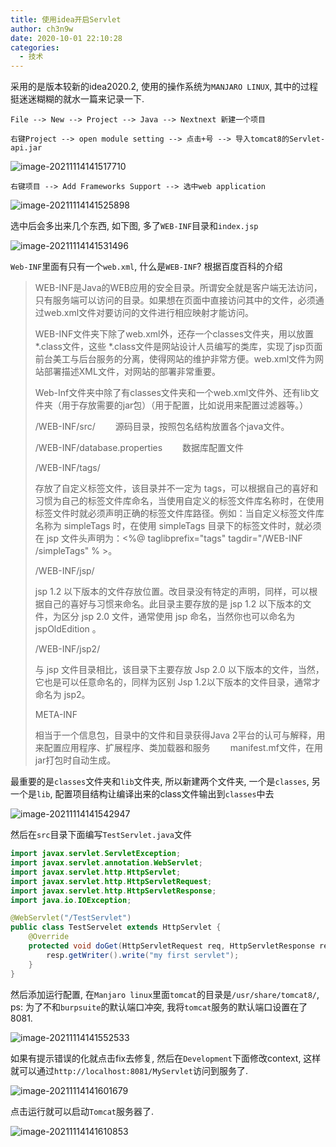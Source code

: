 ```yaml
---
title: 使用idea开启Servlet
author: ch3n9w
date: 2020-10-01 22:10:28
categories:
  - 技术
---
```


采用的是版本较新的idea2020.2, 使用的操作系统为``MANJARO LINUX``, 其中的过程挺迷迷糊糊的就水一篇来记录一下. 

```
File --> New --> Project --> Java --> Nextnext 新建一个项目
```

```
右键Project --> open module setting --> 点击+号 --> 导入tomcat8的Servlet-api.jar 
```

![image-20211114141517710](image-20211114141517710.png)

```
右键项目 --> Add Frameworks Support --> 选中web application
```

![image-20211114141525898](image-20211114141525898.png)

选中后会多出来几个东西, 如下图, 多了``WEB-INF``目录和``index.jsp``

![image-20211114141531496](image-20211114141531496.png)

``Web-INF``里面有只有一个``web.xml``, 什么是``WEB-INF``? 根据百度百科的介绍

> WEB-INF是Java的WEB应用的安全目录。所谓安全就是客户端无法访问，只有服务端可以访问的目录。如果想在页面中直接访问其中的文件，必须通过web.xml文件对要访问的文件进行相应映射才能访问。
>
> WEB-INF文件夹下除了web.xml外，还存一个classes文件夹，用以放置 *.class文件，这些 *.class文件是网站设计人员编写的类库，实现了jsp页面前台美工与后台服务的分离，使得网站的维护非常方便。web.xml文件为网站部署描述XML文件，对网站的部署非常重要。
>
> Web-Inf文件夹中除了有classes文件夹和一个web.xml文件外、还有lib文件夹（用于存放需要的jar包）（用于配置，比如说用来配置过滤器等。）
>
> /WEB-INF/src/
> 　　源码目录，按照包名结构放置各个java文件。
>
> /WEB-INF/database.properties
> 　　数据库配置文件
>
> /WEB-INF/tags/
>
> 存放了自定义标签文件，该目录并不一定为 tags，可以根据自己的喜好和习惯为自己的标签文件库命名，当使用自定义的标签文件库名称时，在使用标签文件时就必须声明正确的标签文件库路径。例如：当自定义标签文件库名称为 simpleTags 时，在使用 simpleTags 目录下的标签文件时，就必须在 jsp 文件头声明为：<%@ taglibprefix="tags" tagdir="/WEB-INF /simpleTags" % >。
>
> /WEB-INF/jsp/
>
> jsp 1.2 以下版本的文件存放位置。改目录没有特定的声明，同样，可以根据自己的喜好与习惯来命名。此目录主要存放的是 jsp 1.2 以下版本的文件，为区分 jsp 2.0 文件，通常使用 jsp 命名，当然你也可以命名为 jspOldEdition 。
>
> /WEB-INF/jsp2/
>
> 与 jsp 文件目录相比，该目录下主要存放 Jsp 2.0 以下版本的文件，当然，它也是可以任意命名的，同样为区别 Jsp 1.2以下版本的文件目录，通常才命名为 jsp2。
>
> META-INF
>
> 相当于一个信息包，目录中的文件和目录获得Java 2平台的认可与解释，用来配置应用程序、扩展程序、类加载器和服务
> 　　manifest.mf文件，在用jar打包时自动生成。

最重要的是``classes``文件夹和``lib``文件夹, 所以新建两个文件夹, 一个是``classes``,  另一个是``lib``, 配置项目结构让编译出来的class文件输出到``classes``中去

![image-20211114141542947](image-20211114141542947.png)

然后在``src``目录下面编写``TestServlet.java``文件

```java
import javax.servlet.ServletException;
import javax.servlet.annotation.WebServlet;
import javax.servlet.http.HttpServlet;
import javax.servlet.http.HttpServletRequest;
import javax.servlet.http.HttpServletResponse;
import java.io.IOException;

@WebServlet("/TestServlet")
public class TestServelet extends HttpServlet {
    @Override
    protected void doGet(HttpServletRequest req, HttpServletResponse resp) throws IOException, ServletException {
        resp.getWriter().write("my first servlet");
    }
}

```

然后添加运行配置, 在``Manjaro linux``里面``tomcat``的目录是``/usr/share/tomcat8/``, ps: 为了不和``burpsuite``的默认端口冲突, 我将``tomcat``服务的默认端口设置在了8081.

![image-20211114141552533](image-20211114141552533.png)

如果有提示错误的化就点击fix去修复, 然后在``Development``下面修改context, 这样就可以通过``http://localhost:8081/MyServlet``访问到服务了.

![image-20211114141601679](image-20211114141601679.png)

点击运行就可以启动``Tomcat``服务器了.

![image-20211114141610853](image-20211114141610853.png)


